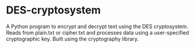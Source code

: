 # DES-cryptosystem
A Python program to encrypt and decrypt text using the DES cryptosystem. Reads from plain.txt or cipher.txt and processes data using a user-specified cryptographic key. Built using the cryptography library.
